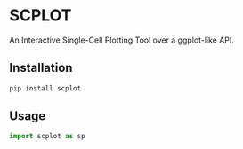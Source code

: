 # SCPLOT

An Interactive Single-Cell Plotting Tool over a ggplot-like API.

## Installation

```bash
pip install scplot
```

## Usage

```python
import scplot as sp
```
